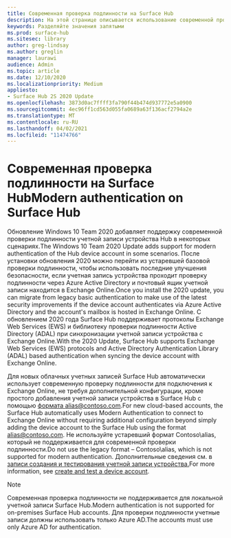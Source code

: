 ```yaml
---
title: Современная проверка подлинности на Surface Hub
description: На этой странице описывается использование современной проверки подлинности в Surface Hub в отличие от устаревшей базовой проверки подлинности.
keywords: Разделяйте значения запятыми
ms.prod: surface-hub
ms.sitesec: library
author: greg-lindsay
ms.author: greglin
manager: laurawi
audience: Admin
ms.topic: article
ms.date: 12/10/2020
ms.localizationpriority: Medium
appliesto:
- Surface Hub 2S 2020 Update
ms.openlocfilehash: 3873d0ac7ffff3fa790f44b474d937772e5a0900
ms.sourcegitcommit: 4ec96ff1cd563d055fa0689a63f136acf2794a2e
ms.translationtype: MT
ms.contentlocale: ru-RU
ms.lasthandoff: 04/02/2021
ms.locfileid: "11474766"
---
```

# <a name="modern-authentication-on-surface-hub"></a><span data-ttu-id="3c3b5-104">Современная проверка подлинности на Surface Hub</span><span class="sxs-lookup"><span data-stu-id="3c3b5-104">Modern authentication on Surface Hub</span></span>

<span data-ttu-id="3c3b5-105">Обновление Windows 10 Team 2020 добавляет поддержку современной проверки подлинности учетной записи устройства Hub в некоторых сценариях.</span><span class="sxs-lookup"><span data-stu-id="3c3b5-105">The Windows 10 Team 2020 Update adds support for modern authentication of the Hub device account in some scenarios.</span></span> <span data-ttu-id="3c3b5-106">После установки обновления 2020 можно перейти из устаревшей базовой проверки подлинности, чтобы использовать последние улучшения безопасности, если учетная запись устройства проходит проверку подлинности через Azure Active Directory и почтовый ящик учетной записи находится в Exchange Online.</span><span class="sxs-lookup"><span data-stu-id="3c3b5-106">Once you install the 2020 update, you can migrate from legacy basic authentication to make use of the latest security improvements if the device account authenticates via Azure Active Directory and the account's mailbox is hosted in Exchange Online.</span></span> <span data-ttu-id="3c3b5-107">С обновлением 2020 года Surface Hub поддерживает протоколы Exchange Web Services (EWS) и библиотеку проверки подлинности Active Directory (ADAL) при синхронизации учетной записи устройства с Exchange Online.</span><span class="sxs-lookup"><span data-stu-id="3c3b5-107">With the 2020 Update, Surface Hub supports Exchange Web Services (EWS) protocols and Active Directory Authentication Library (ADAL) based authentication when syncing the device account with Exchange Online.</span></span>

<span data-ttu-id="3c3b5-108">Для новых облачных учетных записей Surface Hub автоматически использует современную проверку подлинности для подключения к Exchange Online, не требуя дополнительной конфигурации, кроме простого добавления учетной записи устройства в Surface Hub с помощью [формата alias@contoso.com](mailto:alias@contoso.com).</span><span class="sxs-lookup"><span data-stu-id="3c3b5-108">For new cloud-based accounts, the Surface Hub automatically uses Modern Authentication to connect to Exchange Online without requiring additional configuration beyond simply adding the device account to the Surface Hub using the format [alias@contoso.com](mailto:alias@contoso.com).</span></span> <span data-ttu-id="3c3b5-109">Не используйте устаревший формат Contoso\alias, который не поддерживается для современной проверки подлинности.</span><span class="sxs-lookup"><span data-stu-id="3c3b5-109">Do not use the legacy format – Contoso\alias, which is not supported for modern authentication.</span></span> <span data-ttu-id="3c3b5-110">Дополнительные сведения см. в [записи создания и тестирования учетной записи устройства.](create-and-test-a-device-account-surface-hub.md)</span><span class="sxs-lookup"><span data-stu-id="3c3b5-110">For more information, see [create and test a device account](create-and-test-a-device-account-surface-hub.md).</span></span>

> [!NOTE]
> <span data-ttu-id="3c3b5-111">Современная проверка подлинности не поддерживается для локальной учетной записи Surface Hub.</span><span class="sxs-lookup"><span data-stu-id="3c3b5-111">Modern authentication is not supported for on-premises Surface Hub accounts.</span></span> <span data-ttu-id="3c3b5-112">Для проверки подлинности учетные записи должны использовать только Azure AD.</span><span class="sxs-lookup"><span data-stu-id="3c3b5-112">The accounts must use only Azure AD for authentication.</span></span>
